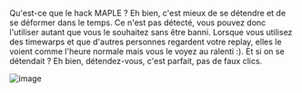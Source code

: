Qu'est-ce que le hack MAPLE ? Eh bien, c'est mieux de se détendre et de se déformer dans le temps. Ce n'est pas détecté, vous pouvez donc l'utiliser autant que vous le souhaitez sans être banni. Lorsque vous utilisez des timewarps et que d'autres personnes regardent votre replay, elles le voient comme l'heure normale mais vous le voyez au ralenti :). Et si on se détendait ? Eh bien, détendez-vous, c'est parfait, pas de faux clics.



![image](https://github.com/Jiesmlen/MAPLE/assets/168865380/1e13e6f1-3cbe-46b7-9d56-21799b43795d)
